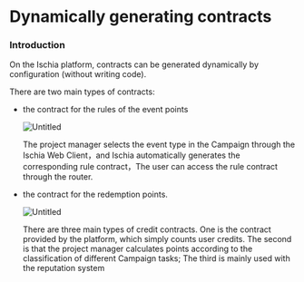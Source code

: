 # Dynamically generating contracts

### Introduction

On the Ischia platform, contracts can be generated dynamically by configuration (without writing code).

There are two main types of contracts: 

- the contract for the rules of the event points
    
    ![Untitled](Dynamically%20generating%20contracts%20b62d7db522ac43b48dcaa3622c0c5df1/Untitled.png)
    
    The project manager selects the event type in the Campaign through the Ischia Web Client，and Ischia automatically generates the corresponding rule contract，The user can access the rule contract through the router.
    

- the contract for the redemption points.
    
    ![Untitled](Dynamically%20generating%20contracts%20b62d7db522ac43b48dcaa3622c0c5df1/Untitled%201.png)
    
    There are three main types of credit contracts. One is the contract provided by the platform, which simply counts user credits. The second is that the project manager calculates points according to the classification of different Campaign tasks; The third is mainly used with the reputation system